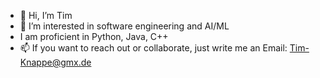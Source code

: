 - 👋 Hi, I’m Tim
- 👀 I’m interested in software engineering and AI/ML
- I am proficient in Python, Java, C++
- 📫 If you want to reach out or collaborate, just write me an Email: Tim-Knappe@gmx.de

<!---
Gollasso/Gollasso is a ✨ special ✨ repository because its `README.md` (this file) appears on your GitHub profile.
You can click the Preview link to take a look at your changes.
--->
